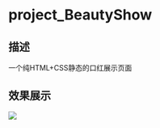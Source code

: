 # project_BeautyShow
## 描述
一个纯HTML+CSS静态的口红展示页面
## 效果展示
![](https://cdn.jsdelivr.net/gh/Iooooot/photos@master/project/20210529115055.png)
